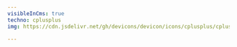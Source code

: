 ```yaml
---
visibleInCms: true
techno: cplusplus
img: https://cdn.jsdelivr.net/gh/devicons/devicon/icons/cplusplus/cplusplus-original.svg

---
```

